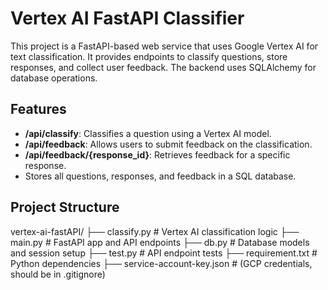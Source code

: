 # Vertex AI FastAPI Classifier

This project is a FastAPI-based web service that uses Google Vertex AI for text classification. It provides endpoints to classify questions, store responses, and collect user feedback. The backend uses SQLAlchemy for database operations.

## Features

- **/api/classify**: Classifies a question using a Vertex AI model.
- **/api/feedback**: Allows users to submit feedback on the classification.
- **/api/feedback/{response_id}**: Retrieves feedback for a specific response.
- Stores all questions, responses, and feedback in a SQL database.

## Project Structure
vertex-ai-fastAPI/ ├── classify.py # Vertex AI classification logic ├── main.py # FastAPI app and API endpoints ├── db.py # Database models and session setup ├── test.py # API endpoint tests ├── requirement.txt # Python dependencies ├── service-account-key.json # (GCP credentials, should be in .gitignore)

